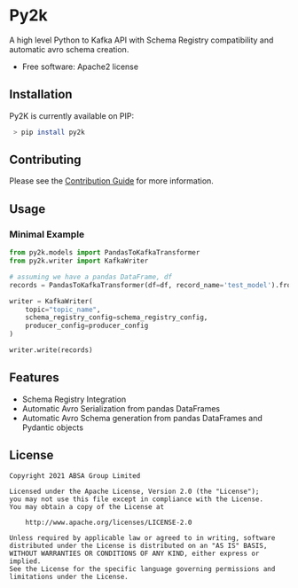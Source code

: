 # Py2k

A high level Python to Kafka API with Schema Registry compatibility and automatic avro schema creation.

- Free software: Apache2 license

## Installation

Py2K is currently available on PIP:

```bash
 > pip install py2k
```

## Contributing

Please see the [Contribution Guide](.github/CONTRIBUTING.md) for more information.

## Usage

### Minimal Example

```python
from py2k.models import PandasToKafkaTransformer
from py2k.writer import KafkaWriter

# assuming we have a pandas DataFrame, df
records = PandasToKafkaTransformer(df=df, record_name='test_model').from_pandas()

writer = KafkaWriter(
    topic="topic_name",
    schema_registry_config=schema_registry_config,
    producer_config=producer_config
)

writer.write(records)
```

## Features

- Schema Registry Integration
- Automatic Avro Serialization from pandas DataFrames
- Automatic Avro Schema generation from pandas DataFrames and Pydantic objects

## License

    Copyright 2021 ABSA Group Limited

    Licensed under the Apache License, Version 2.0 (the "License");
    you may not use this file except in compliance with the License.
    You may obtain a copy of the License at

        http://www.apache.org/licenses/LICENSE-2.0

    Unless required by applicable law or agreed to in writing, software
    distributed under the License is distributed on an "AS IS" BASIS,
    WITHOUT WARRANTIES OR CONDITIONS OF ANY KIND, either express or implied.
    See the License for the specific language governing permissions and
    limitations under the License.
